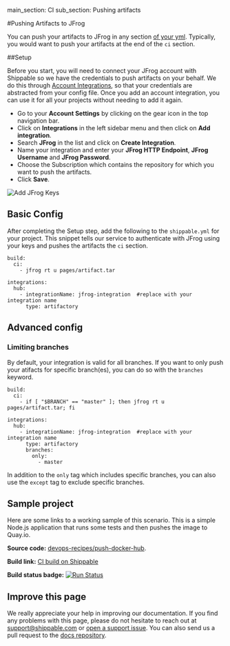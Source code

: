 main_section: CI
sub_section: Pushing artifacts

#Pushing Artifacts to JFrog

You can push your artifacts to JFrog in any section [of your yml](../reference/ci-yml/). Typically, you would want to push your artifacts at the end of the `ci` section.

##Setup

Before you start, you will need to connect your JFrog account with Shippable so we have the credentials to push artifacts on your behalf. We do this through <a href="../../getting-started/integrations/" target="_blank"> Account Integrations</a>, so that your credentials are abstracted from your config file. Once you add an account integration, you can use it for all your projects without needing to add it again.

-  Go to your **Account Settings** by clicking on the gear icon in the top navigation bar.
-  Click on **Integrations** in the left sidebar menu and then click on **Add integration**.
-  Search **JFrog** in the list and click on **Create Integration**.
-  Name your integration and enter your **JFrog HTTP Endpoint**,  **JFrog Username** and **JFrog Password**.
-  Choose the Subscription which contains the repository for which you want to push the artifacts.
-  Click **Save**.

<img src="../../images/ci/jfrog-artifact-integration.png" alt="Add JFrog Keys">

## Basic Config

After completing the Setup step, add the following to the `shippable.yml` for your project. This snippet tells our service to authenticate with JFrog using your keys and pushes the artifacts the `ci` section.

```
build:
  ci:
    - jfrog rt u pages/artifact.tar

integrations:
  hub:
    - integrationName: jfrog-integration  #replace with your integration name
      type: artifactory
```

## Advanced config

### Limiting branches

By default, your integration is valid for all branches. If you want to only push your atifacts for specific branch(es), you can do so with the `branches` keyword.

```
build:
  ci:
    - if [ "$BRANCH" == "master" ]; then jfrog rt u pages/artifact.tar; fi

integrations:
  hub:
    - integrationName: jfrog-integration  #replace with your integration name
      type: artifactory
      branches:
        only:
          - master

```
In addition to the `only` tag which includes specific branches, you can also use the `except` tag to exclude specific branches.

## Sample project

Here are some links to a working sample of this scenario. This is a simple Node.js application that runs some tests and then pushes
the image to Quay.io.

**Source code:**  [devops-recipes/push-docker-hub](https://github.com/devops-recipes/push-docker-hub).

**Build link:** [CI build on Shippable](https://app.shippable.com/github/devops-recipes/push-docker-hub/runs/1/1/console)

**Build status badge:** [![Run Status](https://api.shippable.com/projects/58f002c7c585000700aef8ca/badge?branch=master)](https://app.shippable.com/github/devops-recipes/push-docker-hub)

## Improve this page

We really appreciate your help in improving our documentation. If you find any problems with this page, please do not hesitate to reach out at [support@shippable.com](mailto:support@shippable.com) or [open a support issue](https://www.github.com/Shippable/support/issues). You can also send us a pull request to the [docs repository](https://www.github.com/Shippable/docs).

